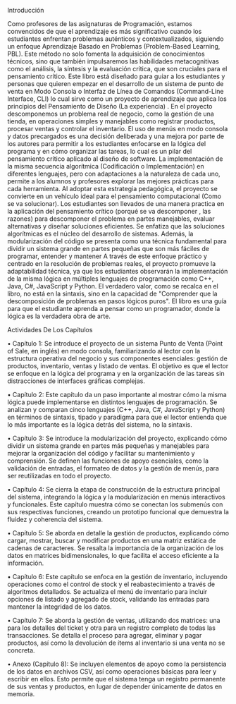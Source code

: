 Introducción 

Como profesores de las asignaturas de Programación, estamos convencidos de que el aprendizaje es más significativo cuando los estudiantes enfrentan problemas auténticos y contextualizados, siguiendo un enfoque Aprendizaje Basado en Problemas (Problem-Based Learning, PBL). 
Este método no solo fomenta la adquisición de conocimientos técnicos, sino que también impulsaremos las habilidades metacognitivas como el análisis, la síntesis y la evaluación crítica, que son cruciales para el pensamiento crítico.
Este libro está diseñado para guiar a los estudiantes y personas que quieren empezar en el desarrollo de un sistema de punto de venta en Modo Consola o  Interfaz de Línea de Comandos (Command-Line Interface, CLI) lo cual sirve como un proyecto de aprendizaje que aplica los principios del Pensamiento de Diseño (La experiencia) . 
En el proyecto descomponemos un problema real de negocio, como la gestión de una tienda, en operaciones simples y manejables como registrar productos, procesar ventas y controlar el inventario. 
El uso de menús en modo consola y datos precargados es una decisión deliberada y una mejora por parte de los autores para permitir a los estudiantes enfocarse en la lógica del programa y en cómo organizar las tareas, lo cual es un pilar del pensamiento crítico aplicado al diseño de software. 
La implementación de la misma secuencia algorítmica (Codificación o Implementación) en diferentes lenguajes, pero con adaptaciones a la naturaleza de cada uno, permite a los alumnos y profesores explorar las mejores prácticas para cada herramienta.
Al adoptar esta estrategia pedagógica, el proyecto se convierte en un vehículo ideal para el pensamiento computacional (Como se va solucionar). Los estudiantes son llevados de una manera practica en la aplicación del pensamiento crítico (porqué se va descomponer , las razones) para descomponer el problema en partes manejables, evaluar alternativas y diseñar soluciones eficientes. 
Se enfatiza que las soluciones algorítmicas es el núcleo del desarrollo de sistemas. Además, la modularización del código se presenta como una técnica fundamental para dividir un sistema grande en partes pequeñas que son más fáciles de programar, entender y mantener
A través de este enfoque práctico y centrado en la resolución de problemas reales, el proyecto promueve la adaptabilidad técnica, ya que los estudiantes observarán la implementación de la misma lógica en múltiples lenguajes de programación como C++, Java, C#, JavaScript y Python. 
El verdadero valor, como se recalca en el libro, no está en la sintaxis, sino en la capacidad de "Comprender que la descomposición de problemas en pasos lógicos puros". El libro es una guía para que el estudiante aprenda a pensar como un programador, donde la lógica es la verdadera obra de arte.

Actividades De Los Capítulos

•	Capítulo 1: Se introduce el proyecto de un sistema Punto de Venta (Point of Sale, en inglés)  en modo consola, familiarizando al lector con la estructura operativa del negocio y sus componentes esenciales: gestión de productos, inventario, ventas y listado de ventas. El objetivo es que el lector se enfoque en la lógica del programa y en la organización de las tareas sin distracciones de interfaces gráficas complejas.

•	Capítulo 2: Este capítulo da un paso importante al mostrar cómo la misma lógica puede implementarse en distintos lenguajes de programación. Se analizan y comparan cinco lenguajes (C++, Java, C#, JavaScript y Python) en términos de sintaxis, tipado y paradigma para que el lector entienda que lo más importante es la lógica detrás del sistema, no la sintaxis.

•	Capítulo 3: Se introduce la modularización del proyecto, explicando cómo dividir un sistema grande en partes más pequeñas y manejables para mejorar la organización del código y facilitar su mantenimiento y comprensión. Se definen las funciones de apoyo esenciales, como la validación de entradas, el formateo de datos y la gestión de menús, para ser reutilizadas en todo el proyecto.

•	Capítulo 4: Se cierra la etapa de construcción de la estructura principal del sistema, integrando la lógica y la modularización en menús interactivos y funcionales. Este capítulo muestra cómo se conectan los submenús con sus respectivas funciones, creando un prototipo funcional que demuestra la fluidez y coherencia del sistema.

•	Capítulo 5: Se aborda en detalle la gestión de productos, explicando cómo cargar, mostrar, buscar y modificar productos en una matriz estática de cadenas de caracteres. Se resalta la importancia de la organización de los datos en matrices bidimensionales, lo que facilita el acceso eficiente a la información.

•	Capítulo 6: Este capítulo se enfoca en la gestión de inventario, incluyendo operaciones como el control de stock y el reabastecimiento a través de algoritmos detallados. Se actualiza el menú de inventario para incluir opciones de listado y agregado de stock, validando las entradas para mantener la integridad de los datos.

•	Capítulo 7: Se aborda la gestión de ventas, utilizando dos matrices: una para los detalles del ticket y otra para un registro completo de todas las transacciones. Se detalla el proceso para agregar, eliminar y pagar productos, así como la devolución de ítems al inventario si una venta no se concreta.

•	Anexo (Capítulo 8): Se incluyen elementos de apoyo como la persistencia de los datos en archivos CSV, así como operaciones básicas para leer y escribir en ellos. Esto permite que el sistema tenga un registro permanente de sus ventas y productos, en lugar de depender únicamente de datos en memoria.


